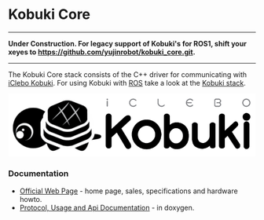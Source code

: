 Kobuki Core
===========

----

**Under Construction. For legacy support of Kobuki's for ROS1, shift your xeyes to https://github.com/yujinrobot/kobuki_core.git.**

----

The Kobuki Core stack consists of the C++ driver for communicating with [iClebo Kobuki](http:/kobuki.yujinrobot.com). For using Kobuki with [ROS](http://www.ros.org) take a look at the [Kobuki stack](https://github.com/yujinrobot/kobuki).

![Kobuki Logo](kobuki_logo.png)

### Documentation ###

* [Official Web Page](http://kobuki.yujinrobot.com) - home page, sales, specifications and hardware howto.
* [Protocol, Usage and Api Documentation](http://yujinrobot.github.com/kobuki/doxygen/index.html) - in doxygen.
